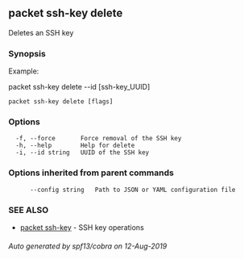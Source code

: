 ## packet ssh-key delete

Deletes an SSH key

### Synopsis

Example:

packet ssh-key delete --id [ssh-key_UUID]



```
packet ssh-key delete [flags]
```

### Options

```
  -f, --force       Force removal of the SSH key
  -h, --help        Help for delete
  -i, --id string   UUID of the SSH key
```

### Options inherited from parent commands

```
      --config string   Path to JSON or YAML configuration file
```

### SEE ALSO

* [packet ssh-key](packet_ssh-key.md)	 - SSH key operations

###### Auto generated by spf13/cobra on 12-Aug-2019
